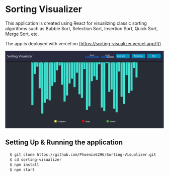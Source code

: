 # Sorting Visualizer

This application is created using React for visualizing classic sorting algorithms such as Bubble Sort, Selection Sort, Insertion Sort, Quick Sort, Merge Sort, etc.

The app is deployed with vercel on [https://sorting-visualizer.vercel.app/]()

![](/public/sv.png)

## Setting Up & Running the application

```
  $ git clone https://github.com/Phoenix6296/Sorting-Visualizer.git
  $ cd sorting-visualizer
  $ npm install
  $ npm start
```
